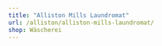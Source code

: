 ```yaml
---
title: "Alliston Mills Laundromat"
url: /alliston/alliston-mills-laundromat/
shop: Wäscherei
---
```

